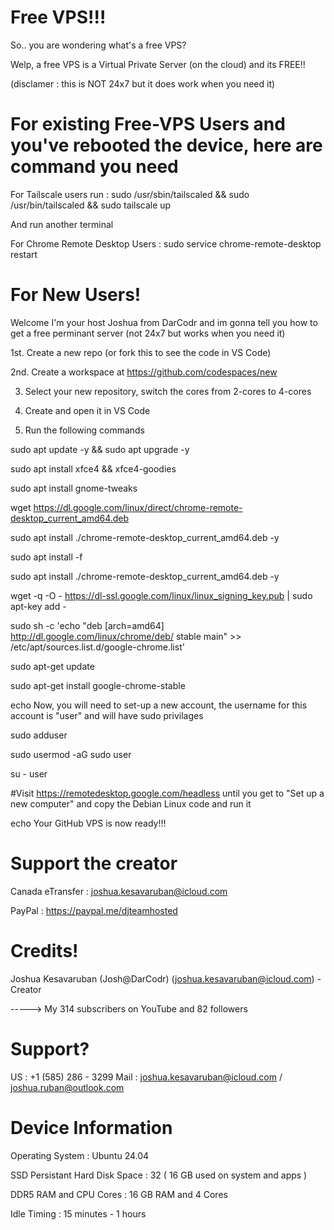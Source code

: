 # Free VPS!!!

So.. you are wondering what's a free VPS?

Welp, a free VPS is a Virtual Private Server (on the cloud) and its FREE!!

(disclamer : this is NOT 24x7 but it does work when you need it)

# For existing Free-VPS Users and you've rebooted the device, here are command you need

For Tailscale users run :  sudo /usr/sbin/tailscaled && sudo /usr/bin/tailscaled && sudo tailscale up 

And run another terminal

For Chrome Remote Desktop Users : sudo service chrome-remote-desktop restart

# For New Users!

Welcome I'm your host Joshua from DarCodr and im gonna tell you how to get a free perminant server (not 24x7 but works when you need it)

1st. Create a new repo (or fork this to see the code in VS Code)

2nd. Create a workspace at https://github.com/codespaces/new 

3. Select your new repository, switch the cores from 2-cores to 4-cores

4. Create and open it in VS Code

5. Run the following commands

sudo apt update -y && sudo apt upgrade -y

sudo apt install xfce4 && xfce4-goodies

sudo apt install gnome-tweaks

wget https://dl.google.com/linux/direct/chrome-remote-desktop_current_amd64.deb

sudo apt install ./chrome-remote-desktop_current_amd64.deb -y

sudo apt install -f

sudo apt install ./chrome-remote-desktop_current_amd64.deb -y

wget -q -O - https://dl-ssl.google.com/linux/linux_signing_key.pub | sudo apt-key add -

sudo sh -c 'echo "deb [arch=amd64] http://dl.google.com/linux/chrome/deb/ stable main" >> /etc/apt/sources.list.d/google-chrome.list'

sudo apt-get update

sudo apt-get install google-chrome-stable

echo Now, you will need to set-up a new account, the username for this account is "user" and will have sudo privilages

sudo adduser 

sudo usermod -aG sudo user

su - user

#Visit https://remotedesktop.google.com/headless until you get to "Set up a new computer" and copy the Debian Linux code and run it

echo Your GitHub VPS is now ready!!!

# Support the creator

Canada eTransfer : joshua.kesavaruban@icloud.com

PayPal : https://paypal.me/djteamhosted

# Credits!

Joshua Kesavaruban (Josh@DarCodr) (joshua.kesavaruban@icloud.com) - Creator

 \-----> My 314 subscribers on YouTube and 82 followers

# Support?

US : +1 (585) 286 - 3299
Mail : joshua.kesavaruban@icloud.com / joshua.ruban@outlook.com

# Device Information

Operating System : Ubuntu 24.04

SSD Persistant Hard Disk Space : 32 ( 16 GB used on system and apps )

DDR5 RAM and CPU Cores : 16 GB RAM and 4 Cores 

Idle Timing : 15 minutes - 1 hours

